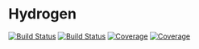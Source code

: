 # Hydrogen

[![Build Status](https://travis-ci.com/avinashresearch1/Hydrogen.jl.svg?branch=main)](https://travis-ci.com/avinashresearch1/Hydrogen.jl)
[![Build Status](https://ci.appveyor.com/api/projects/status/github/avinashresearch1/Hydrogen.jl?svg=true)](https://ci.appveyor.com/project/avinashresearch1/Hydrogen-jl)
[![Coverage](https://codecov.io/gh/avinashresearch1/Hydrogen.jl/branch/main/graph/badge.svg)](https://codecov.io/gh/avinashresearch1/Hydrogen.jl)
[![Coverage](https://coveralls.io/repos/github/avinashresearch1/Hydrogen.jl/badge.svg?branch=main)](https://coveralls.io/github/avinashresearch1/Hydrogen.jl?branch=main)
